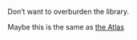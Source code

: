 Don’t want to overburden the library.

Maybe this is the same as [the Atlas](/p/57b8f60842394ece9e38713428e85455)
